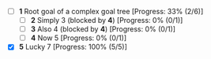 * [ ] **1** Root goal of a complex goal tree [Progress: 33% (2/6)]
  * [ ] **2** Simply 3 (blocked by **4**) [Progress: 0% (0/1)]
  * [ ] **3** Also 4 (blocked by **4**) [Progress: 0% (0/1)]
  * [ ] **4** Now 5 [Progress: 0% (0/1)]
* [x] **5** Lucky 7 [Progress: 100% (5/5)]
